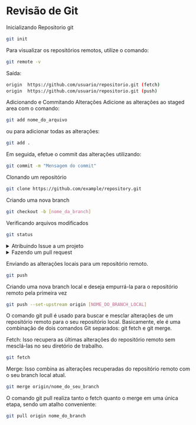 # Revisão de Git

Inicializando Repositorio git

```bash
git init
```

Para visualizar os repositórios remotos, utilize o comando:

```bash
git remote -v
```

Saída:

```bash
origin  https://github.com/usuario/repositorio.git (fetch)
origin  https://github.com/usuario/repositorio.git (push)
```

Adicionando e Commitando Alterações
Adicione as alterações ao staged area com o comando:

```bash
git add nome_do_arquivo
```

ou para adicionar todas as alterações:

```bash
git add .
```

Em seguida, efetue o commit das alterações utilizando:

```bash
git commit -m "Mensagem do commit"
```

Clonando um repositório

```bash
git clone https://github.com/example/repository.git
```

Criando uma nova branch

```bash
git checkout -b [nome_da_branch]
```

Verificando arquivos modificados

```bash
git status
```

<details>
  <summary>Atribuindo Issue a um projeto</summary>
  
 Criando um issue
  ![Alt text](./assets/image-8.png)

![Atribuido a membro ](./assets/image-1.png)
Personalizando label
![Editando labels](./assets/image-2.png) <br><br>
![Alterando informações da label](./assets/image-3.png)<br><br>
![Adicionando nova label](./assets/image-4.png)<br><br>
![Selecionando Projeto](./assets/image-5.png)<br><br>

</details>
<details>
  <summary>Fazendo um pull request</summary>
  
  - Clicar no link gerado no terminal
  ![Criando Pull request](./assets/image-6.png)
- Faça as mesmas configurações que foram feitas no issue
- Clique em Create pull request
- Vincular issue
  ![Vinculando Issue](./assets/image-9.png)

</details>

Enviando as alterações locais para um repositório remoto.

```bash
git push
```

Criando uma nova branch local e deseja empurrá-la para o repositório remoto pela primeira vez

```bash
git push --set-upstream origin [NOME_DO_BRANCH_LOCAL]
```

O comando git pull é usado para buscar e mesclar alterações de um repositório remoto para o seu repositório local. Basicamente, ele é uma combinação de dois comandos Git separados: git fetch e git merge.

Fetch: Isso recupera as últimas alterações do repositório remoto sem mesclá-las no seu diretório de trabalho.

```bash
git fetch
```

Merge: Isso combina as alterações recuperadas do repositório remoto com o seu branch local atual.

```bash
git merge origin/nome_do_seu_branch
```

O comando git pull realiza tanto o fetch quanto o merge em uma única etapa, sendo um atalho conveniente:

```bash
git pull origin nome_do_branch
```
